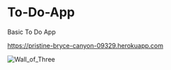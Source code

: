 # To-Do-App
Basic To Do App

https://pristine-bryce-canyon-09329.herokuapp.com

![Wall_of_Three](https://user-images.githubusercontent.com/72990357/177148759-78849f71-c736-4a2b-82e1-8d420fb732b7.png)
